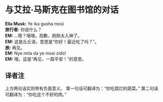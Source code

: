 # 与艾拉·马斯克在图书馆的对话

**Ella Musk:** Ye ika gusha mosi  
**旅行者:** 你说什么？  
**EM:** …嗯？哦哦，抱歉，刚刚太入神了。  
**EM:** 这是丘丘语，意思是“你好！最近吃了吗？”。  
**旅:** 再见。  
**EM:** Nye mita da ye mosi zido!  
**EM:** 哦，这是“再见，一路平安！”的意思。  

## 译者注

上方两句话实则带有负面意义。
第一句话可翻译为：“你吃腐烂的蔬菜。”
第二句话可翻译为：“你吃这个不好的肉。”
